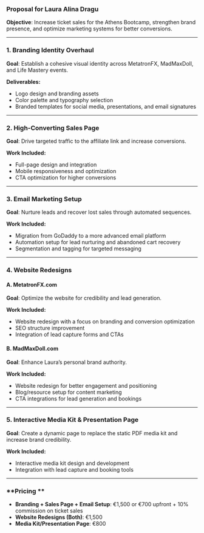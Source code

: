 ### **Proposal for Laura Alina Dragu**  
**Objective**: Increase ticket sales for the Athens Bootcamp, strengthen brand presence, and optimize marketing systems for better conversions.  

---

### **1. Branding Identity Overhaul**  
**Goal**: Establish a cohesive visual identity across MetatronFX, MadMaxDoll, and Life Mastery events.  

**Deliverables:**  
- Logo design and branding assets  
- Color palette and typography selection  
- Branded templates for social media, presentations, and email signatures  

---

### **2. High-Converting Sales Page**  
**Goal**: Drive targeted traffic to the affiliate link and increase conversions.  

**Work Included:**  
- Full-page design and integration  
- Mobile responsiveness and optimization  
- CTA optimization for higher conversions  

---

### **3. Email Marketing Setup**  
**Goal**: Nurture leads and recover lost sales through automated sequences.  

**Work Included:**  
- Migration from GoDaddy to a more advanced email platform  
- Automation setup for lead nurturing and abandoned cart recovery  
- Segmentation and tagging for targeted messaging  

---

### **4. Website Redesigns**  
#### **A. MetatronFX.com**  
**Goal**: Optimize the website for credibility and lead generation.  

**Work Included:**  
- Website redesign with a focus on branding and conversion optimization  
- SEO structure improvement  
- Integration of lead capture forms and CTAs  

#### **B. MadMaxDoll.com**  
**Goal**: Enhance Laura’s personal brand authority.  

**Work Included:**  
- Website redesign for better engagement and positioning  
- Blog/resource setup for content marketing  
- CTA integrations for lead generation and bookings  

---

### **5. Interactive Media Kit & Presentation Page**  
**Goal**: Create a dynamic page to replace the static PDF media kit and increase brand credibility.  

**Work Included:**  
- Interactive media kit design and development  
- Integration with lead capture and booking tools  

---

### **Pricing **  
- **Branding + Sales Page + Email Setup**: €1,500  or €700 upfront + 10% commission on ticket sales  
- **Website Redesigns (Both)**: €1,500  
- **Media Kit/Presentation Page**: €800   
